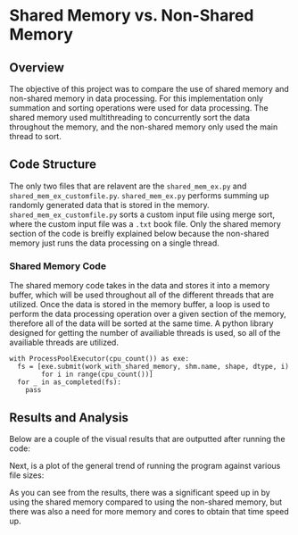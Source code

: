 # Shared Memory vs. Non-Shared Memory

## Overview

The objective of this project was to compare the use of shared memory and non-shared memory in data processing. For this implementation only summation and sorting operations were used for data processing. The shared memory used multithreading to concurrently sort the data throughout the memory, and the non-shared memory only used the main thread to sort. 

## Code Structure

The only two files that are relavent are the `shared_mem_ex.py` and `shared_mem_ex_customfile.py`. `shared_mem_ex.py` performs summing up randomly generated data that is stored in the memory. `shared_mem_ex_customfile.py` sorts a custom input file using merge sort, where the custom input file was a `.txt` book file. Only the shared memory section of the code is breifly explained below because the non-shared memory just runs the data processing on a single thread.

### Shared Memory Code

The shared memory code takes in the data and stores it into a memory buffer, which will be used throughout all of the different threads that are utilized. Once the data is stored in the memory buffer, a loop is used to perform the data processing operation over a given section of the memory, therefore all of the data will be sorted at the same time. A python library designed for getting the number of availiable threads is used, so all of the availiable threads are utilized.

```
with ProcessPoolExecutor(cpu_count()) as exe:
  fs = [exe.submit(work_with_shared_memory, shm.name, shape, dtype, i)
        for i in range(cpu_count())]
  for _ in as_completed(fs):
    pass
```
                
## Results and Analysis

Below are a couple of the visual results that are outputted after running the code:


Next, is a plot of the general trend of running the program against various file sizes:


As you can see from the results, there was a significant speed up in by using the shared memory compared to using the non-shared memory, but there was also a need for more memory and cores to obtain that time speed up.
